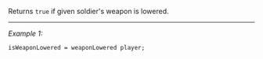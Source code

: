 Returns `true` if given soldier's weapon is lowered.


---
*Example 1:*
```sqf
isWeaponLowered = weaponLowered player;
```